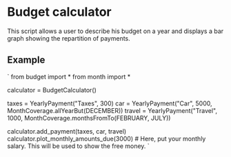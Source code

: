 # Budget calculator

This script allows a user to describe his budget on a year and displays a bar graph showing the repartition of payments.

## Example

`
from budget import *
from month import *

calculator = BudgetCalculator()

taxes = YearlyPayment("Taxes", 300)
car = YearlyPayment("Car", 5000, MonthCoverage.allYearBut(DECEMBER))
travel = YearlyPayment("Travel", 1000, MonthCoverage.monthsFromTo(FEBRUARY, JULY))

calculator.add_payment(taxes, car, travel)
calculator.plot_monthly_amounts_due(3000) # Here, put your monthly salary. This will be used to show the free money.
`
